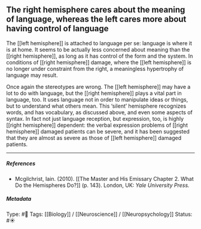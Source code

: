## The right hemisphere cares about the meaning of language, whereas the left cares more about having control of language # 

The [[left hemisphere]] is attached to language per se: language is where it is at home. It seems to be actually less concerned about meaning than the [[right hemisphere]], as long as it has control of the form and the system. In conditions of [[right hemisphere]] damage, where the [[left hemisphere]] is no longer under constraint from the right, a meaningless hypertrophy of language may result.

Once again the stereotypes are wrong. The [[left hemisphere]] may have a lot to do with language, but the [[right hemisphere]] plays a vital part in language, too. It uses language not in order to manipulate ideas or things, but to understand what others mean. This ‘silent’ hemisphere recognizes words, and has vocabulary, as discussed above, and even some aspects of syntax. In fact not just language reception, but expression, too, is highly [[right hemisphere]] dependent: the verbal expression problems of [[right hemisphere]] damaged patients can be severe, and it has been suggested that they are almost as severe as those of [[left hemisphere]] damaged patients.

___

##### References

- Mcgilchrist, Iain. (2010). [[The Master and His Emissary Chapter 2. What Do the Hemispheres Do?]] (p. 143). London, UK: _Yale University Press._

##### Metadata

Type: #🔴 
Tags: [[Biology]] / [[Neuroscience]] / [[Neuropsychology]]
Status: #☀️ 